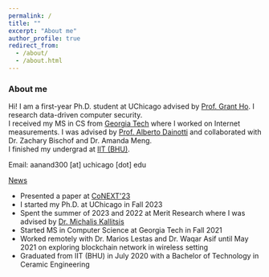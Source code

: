 ```yaml
---
permalink: /
title: ""
excerpt: "About me"
author_profile: true
redirect_from: 
  - /about/
  - /about.html
---
```


### About me
<!-- Hi! I am Aniket, a Master's student at [Georgia Tech](https://www.gatech.edu/) advised by [Professor Alberto Dainotti](https://faculty.cc.gatech.edu/~adainotti6/). I am studying Computer Science and specializing in Computing Systems. My research interest lies in Internet Measurement, Internet-Wide Computer Networks and Security. Recently, my research has focused on classifying major networks at various geolocations, identifying internet outages, and exploring internet-wide scanners. -->

Hi! I am a first-year Ph.D. student at UChicago advised by [Prof. Grant Ho](https://people.cs.uchicago.edu/~grantho/). I research data-driven computer security.
<br>
I received my MS in CS from [Georgia Tech](https://www.cc.gatech.edu/) where I worked on Internet measurements. I was advised by [Prof. Alberto Dainotti](https://faculty.cc.gatech.edu/~adainotti6/) and collaborated with Dr. Zachary Bischof and Dr. Amanda Meng.
<br>
I finished my undergrad at [IIT (BHU)](https://iitbhu.ac.in/).

Email: aanand300 [at] uchicago [dot] edu

<ins>News</ins>
* Presented a paper at [CoNEXT'23](https://dl.acm.org/doi/pdf/10.1145/3624354.3630583)
* I started my Ph.D. at UChicago in Fall 2023
* Spent the summer of 2023 and 2022 at Merit Research where I was advised by [Dr. Michalis Kallitsis](http://www-personal.umich.edu/~mgkallit/)
* Started MS in Computer Science at Georgia Tech in Fall 2021
* Worked remotely with Dr. Marios Lestas and Dr. Waqar Asif until May 2021 on exploring blockchain network in wireless setting
* Graduated from IIT (BHU) in July 2020 with a Bachelor of Technology in Ceramic Engineering
